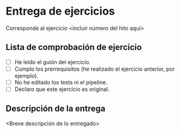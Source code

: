 # Entrega de ejercicios

Corresponde al ejercicio <incluir número del hito aquí>

## Lista de comprobación de ejercicio

* [ ] He leído el guión del ejercicio.
* [ ] Cumplo los prerrequisitos (he realizado el ejercicio anterior, por ejemplo).
* [ ] No he editado los tests ni el pipeline.
* [ ] Declaro que este ejercicio es original.

## Descripción de la entrega

<Breve descripción de lo entregado>
